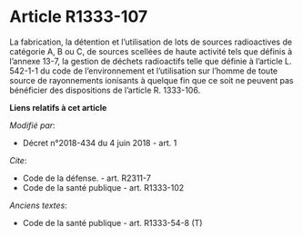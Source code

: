 # Article R1333-107

La fabrication, la détention et l’utilisation de lots de sources radioactives de catégorie A, B ou C, de sources scellées de
haute activité tels que définis à l’annexe 13-7, la gestion de déchets radioactifs telle que définie à l’article L. 542-1-1
du code de l’environnement et l’utilisation sur l’homme de toute source de rayonnements ionisants à quelque fin que ce soit
ne peuvent pas bénéficier des dispositions de l’article R. 1333-106.

**Liens relatifs à cet article**

_Modifié par_:

  - Décret n°2018-434 du 4 juin 2018 - art. 1

_Cite_:

  - Code de la défense. - art. R2311-7
  - Code de la santé publique - art. R1333-102

_Anciens textes_:

  - Code de la santé publique - art. R1333-54-8 (T)
